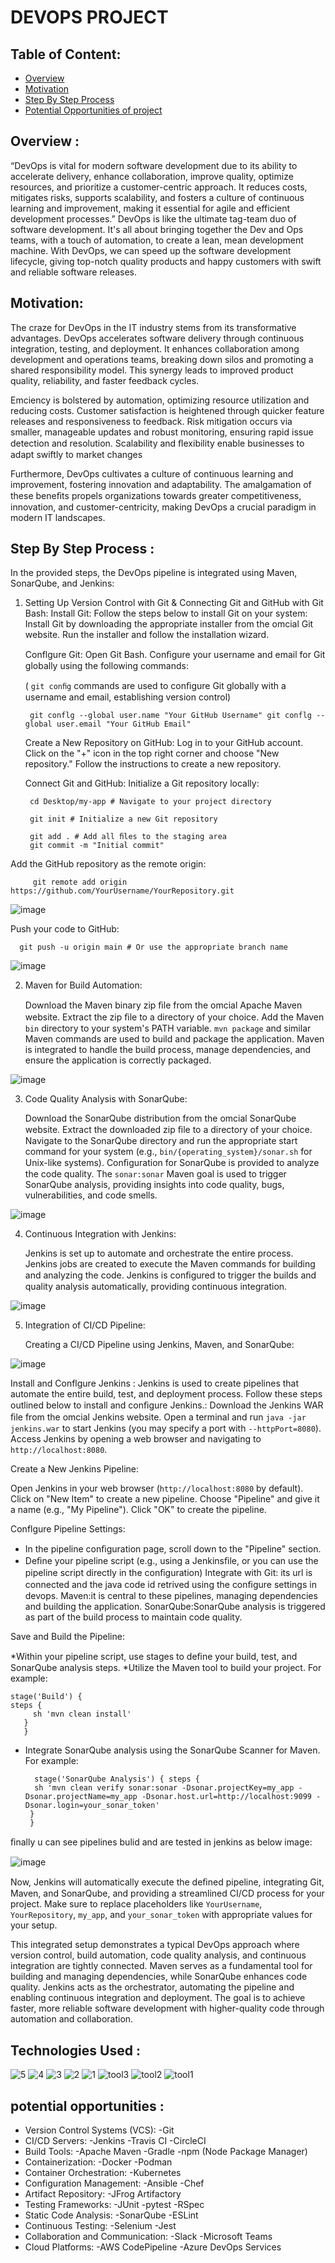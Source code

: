 # DEVOPS PROJECT 


## Table of Content:

  * [Overview](#overview)
  * [Motivation](#motivation)
  * [Step By Step Process](#stepbystepproces)
  * [Potential Opportunities of project](#potential-opportunities)

## Overview :

  “DevOps is vital for modern software development due to its ability to accelerate delivery, enhance collaboration, improve quality, optimize resources, and prioritize a customer-centric approach. It reduces costs, mitigates risks, supports scalability, and fosters a culture of continuous learning and improvement, making it essential for agile and efficient development processes.”
   DevOps is like the ultimate tag-team duo of software development. It's all about bringing together the Dev and Ops teams, with a touch of automation, to create a lean, mean
   development machine. With DevOps, we can speed up the software development lifecycle, giving top-notch quality products and happy customers with swift and reliable software releases.

## Motivation:

  The craze for DevOps in the IT industry stems from its transformative advantages. DevOps accelerates software delivery through continuous integration, testing, and deployment. It
    enhances collaboration among development and operations teams, breaking down silos and promoting a shared responsibility model. This synergy leads to improved product quality, reliability, and faster feedback cycles.
  
  Emciency is bolstered by automation, optimizing resource utilization and reducing costs. Customer satisfaction is heightened through quicker feature releases and responsiveness to feedback. Risk mitigation occurs via smaller, manageable updates and robust monitoring, ensuring rapid issue detection and resolution. Scalability and ﬂexibility enable businesses to adapt swiftly to market changes
 
  Furthermore, DevOps cultivates a culture of continuous learning and improvement, fostering innovation and adaptability. The amalgamation of these beneﬁts propels organizations
    towards greater competitiveness, innovation, and customer-centricity, making DevOps a crucial paradigm in modern IT landscapes.



## Step By Step Process :

In the provided steps, the DevOps pipeline is integrated using Maven, SonarQube, and Jenkins:

1.	Setting Up Version Control with Git & Connecting Git and GitHub with
    Git Bash: Install Git:
  	 Follow the steps below to install Git on your system:
     Install Git by downloading the appropriate installer from the omcial Git website.
     Run the installer and follow the installation wizard.

    Conflgure Git: Open Git Bash.
    Conﬁgure your username and email for Git globally using the following commands:
  	
     ( `git conﬁg` commands are used to conﬁgure Git globally with a username and email, establishing version control)

  	     git conflg --global user.name "Your GitHub Username" git conflg --global user.email "Your GitHub Email"
  	
    Create a New Repository on GitHub:  Log in to your GitHub account.
      Click on the "+" icon in the top right corner and choose "New repository." Follow the instructions to create a new repository.
  	
    Connect Git and GitHub:
     Initialize a Git repository locally:
  	
         cd Desktop/my-app # Navigate to your project directory

         git init # Initialize a new Git repository

         git add . # Add all ﬁles to the staging area
         git commit -m "Initial commit"
 
   Add the GitHub repository as the remote origin:
   
         git remote add origin https://github.com/YourUsername/YourRepository.git

  ![image](https://github.com/navyasweet/DEVOPS/assets/134292286/c2f22bfa-d3a1-4fac-9783-bb40ff8199ad)
    
  Push your code to GitHub:
   
      git push -u origin main # Or use the appropriate branch name
    
  ![image](https://github.com/navyasweet/DEVOPS/assets/134292286/079ca362-8939-4cf9-a059-f1ac6f8f23de)
  
2.	Maven for Build Automation:
   
     Download the Maven binary zip ﬁle from the omcial Apache Maven website.
  	 Extract the zip ﬁle to a directory of your choice.
  	 Add the Maven `bin` directory to your system's PATH variable.
     `mvn package` and similar Maven commands are used to build and package the application.
     Maven is integrated to handle the build process, manage dependencies, and ensure the application is correctly packaged.
  	
  ![image](https://github.com/navyasweet/DEVOPS/assets/134292286/e5fe4b52-0f1e-4ee2-b071-2bac8d1a0571)

3.	Code Quality Analysis with SonarQube:

    Download the SonarQube distribution from the omcial SonarQube website.
  	Extract the downloaded zip ﬁle to a directory of your choice.
    Navigate to the SonarQube directory and run the appropriate start command for your system
  	(e.g., `bin/{operating_system}/sonar.sh` for Unix-like systems).
    Conﬁguration for SonarQube is provided to analyze the code quality.
    The `sonar:sonar` Maven goal is used to trigger SonarQube analysis, providing insights into code quality, bugs, vulnerabilities, and code smells.

   ![image](https://github.com/navyasweet/DEVOPS/assets/134292286/db591966-935a-42eb-a86b-2fe53e584e8d)

4.	Continuous Integration with Jenkins:

    Jenkins is set up to automate and orchestrate the entire process.
    Jenkins jobs are created to execute the Maven commands for building and analyzing the code.
    Jenkins is conﬁgured to trigger the builds and quality analysis automatically, providing continuous integration.

  ![image](https://github.com/navyasweet/DEVOPS/assets/134292286/f12b00bc-021d-46dc-b432-2083fe1ba671)

  
5.	Integration of CI/CD Pipeline:
   
    Creating a CI/CD Pipeline using Jenkins, Maven, and SonarQube:
  	
 ![image](https://github.com/navyasweet/DEVOPS/assets/134292286/5eb39072-ff6c-4baf-82a4-9e002e02b2b2)

 Install and Conflgure Jenkins :
    Jenkins is used to create pipelines that automate the entire build, test, and deployment process.
    Follow these steps outlined below to install and conﬁgure Jenkins.: Download the Jenkins WAR ﬁle from the omcial Jenkins website.
    Open a terminal and run `java -jar jenkins.war` to start Jenkins (you may specify a port with `--httpPort=8080`).
    Access Jenkins by opening a web browser and navigating to
          `http://localhost:8080`.

Create a New Jenkins Pipeline:

   Open Jenkins in your web browser (`http://localhost:8080` by default). Click on "New Item" to create a new pipeline.
   Choose "Pipeline" and give it a name (e.g., "My Pipeline"). Click "OK" to create the pipeline.

Conflgure Pipeline Settings:

  -	In the pipeline conﬁguration page, scroll down to the "Pipeline" section.
  -	Deﬁne your pipeline script (e.g., using a Jenkinsﬁle, or you can use the pipeline script directly in the conﬁguration)
  Integrate with
   Git: its url is connected and the java code id retrived using the conﬁgure settings in devops.
   Maven:it is central to these pipelines, managing dependencies and building the application.
   SonarQube:SonarQube analysis is triggered as part of the build process to maintain code quality.

Save and Build the Pipeline:

*Within your pipeline script, use stages to deﬁne your build, test, and SonarQube analysis steps.
*Utilize the Maven tool to build your project. For example:

```
stage('Build') {
steps {
     sh 'mvn clean install'
   }
   }
  ```

 * Integrate SonarQube analysis using the SonarQube Scanner for Maven. For example:
   ```
     stage('SonarQube Analysis') { steps {
     sh 'mvn clean verify sonar:sonar -Dsonar.projectKey=my_app - Dsonar.projectName=my_app -Dsonar.host.url=http://localhost:9099 - Dsonar.login=your_sonar_token'
    }
    }
   ```
ﬁnally u can see pipelines bulid and are tested in jenkins as below image:

 ![image](https://github.com/navyasweet/DEVOPS/assets/134292286/9f6d6774-7696-4031-80c1-3229de9e3445)

Now, Jenkins will automatically execute the deﬁned pipeline, integrating Git, Maven, and SonarQube, and providing a streamlined CI/CD process for your project. Make sure to replace placeholders like `YourUsername`, `YourRepository`, `my_app`, and
`your_sonar_token` with appropriate values for your setup.

This integrated setup demonstrates a typical DevOps approach where version control, build automation, code quality analysis, and continuous integration are tightly connected. Maven serves as a fundamental tool for building and managing dependencies, while SonarQube enhances code quality. Jenkins acts as the orchestrator, automating the pipeline and enabling continuous integration and deployment. The goal is to achieve faster, more reliable software development with higher-quality code through automation and collaboration.


  

  
## Technologies Used :

![5](https://github.com/navyasweet/DEVOPS/assets/134292286/092941b5-5dd2-498d-8fe7-0efa17469b11)
![4](https://github.com/navyasweet/DEVOPS/assets/134292286/4d4fccde-9223-4f15-8562-130335c9d1ed)
![3](https://github.com/navyasweet/DEVOPS/assets/134292286/8e322db8-9acb-4726-b0a8-b4849a6b73a9)
![2](https://github.com/navyasweet/DEVOPS/assets/134292286/9dc2bee6-eda8-41f9-a6d6-4bf3694caa1e)
![1](https://github.com/navyasweet/DEVOPS/assets/134292286/e6562e62-67da-4fb1-8b99-f481b1ac2609)
![tool3](https://github.com/navyasweet/DEVOPS/assets/134292286/8b08b6f2-a976-4843-b3ba-4e37a5f9c961)
![tool2](https://github.com/navyasweet/DEVOPS/assets/134292286/49ea0e51-f690-42aa-bc00-c950e280f2ce)
![tool1](https://github.com/navyasweet/DEVOPS/assets/134292286/ce3ec9bb-bf97-4b59-bca6-9ee64ea71595)


 
## potential opportunities :

* Version Control Systems (VCS):
  -Git
* CI/CD Servers:
  -Jenkins
  -Travis CI
  -CircleCI
* Build Tools:
  -Apache Maven
  -Gradle
  -npm (Node Package Manager)
* Containerization:
  -Docker
  -Podman
* Container Orchestration:
  -Kubernetes
* Configuration Management:
  -Ansible
  -Chef
* Artifact Repository:
  -JFrog Artifactory
* Testing Frameworks:
  -JUnit
  -pytest
  -RSpec
* Static Code Analysis:
  -SonarQube
  -ESLint
* Continuous Testing:
  -Selenium
  -Jest
* Collaboration and Communication:
  -Slack
  -Microsoft Teams
* Cloud Platforms:
 -AWS CodePipeline
 -Azure DevOps Services
